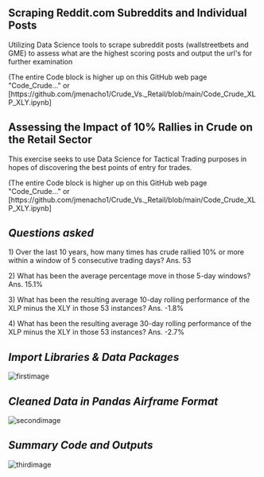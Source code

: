 ## Scraping Reddit.com Subreddits and Individual Posts 

<p>Utilizing Data Science tools to scrape subreddit posts (wallstreetbets and GME) to assess what are the highest scoring posts and output the url's for further examination 
<p>(The entire Code block is higher up on this GitHub web page "Code_Crude..." or [https://github.com/jmenacho1/Crude_Vs._Retail/blob/main/Code_Crude_XLP_XLY.ipynb]




## Assessing the Impact of 10% Rallies in Crude on the Retail Sector

<p>This exercise seeks to use Data Science for Tactical Trading purposes in hopes of discovering the best points of entry for trades.
<p>(The entire Code block is higher up on this GitHub web page "Code_Crude..." or [https://github.com/jmenacho1/Crude_Vs._Retail/blob/main/Code_Crude_XLP_XLY.ipynb]


## _Questions asked_ 

<p>1) Over the last 10 years, how many times has crude rallied 10% or more within a window of 5 consecutive trading days?  Ans. 53
<p>2) What has been the average percentage move in those 5-day windows? Ans. 15.1%
<P>3) What has been the resulting average 10-day rolling performance of the XLP minus the XLY in those 53 instances?  Ans.  -1.8%
<p>4) What has been the resulting average 30-day rolling performance of the XLP minus the XLY in those 53 instances?  Ans.  -2.7%

## _Import Libraries & Data Packages_
![firstimage](/Images/crude_retail_1.jpg)

## _Cleaned Data in Pandas Airframe Format_
![secondimage](/Images/crude_retail_2.jpg)

## _Summary Code and Outputs_ 
![thirdimage](/Images/crude_retail_3.jpg)

